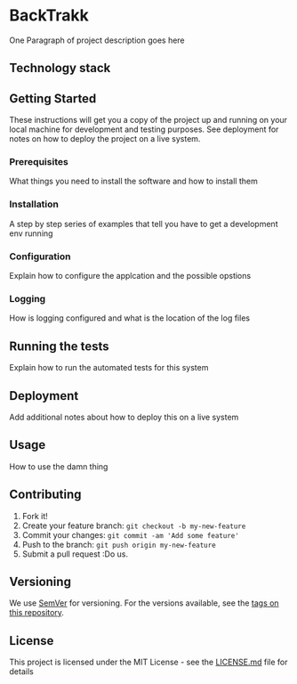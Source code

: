 # BackTrakk

One Paragraph of project description goes here

## Technology stack

## Getting Started

These instructions will get you a copy of the project up and running on your local machine for development and testing purposes. See deployment for notes on how to deploy the project on a live system.

### Prerequisites

What things you need to install the software and how to install them

### Installation

A step by step series of examples that tell you have to get a development env running

### Configuration

Explain how to configure the applcation and the possible opstions

### Logging

How is logging configured and what is the location of the log files

## Running the tests

Explain how to run the automated tests for this system

## Deployment

Add additional notes about how to deploy this on a live system

## Usage

How to use the damn thing


## Contributing

1. Fork it!
2. Create your feature branch: `git checkout -b my-new-feature`
3. Commit your changes: `git commit -am 'Add some feature'`
4. Push to the branch: `git push origin my-new-feature`
5. Submit a pull request :Do us.

## Versioning

We use [SemVer](http://semver.org/) for versioning. For the versions available, see the [tags on this repository](https://github.com/your/project/tags). 

## License

This project is licensed under the MIT License - see the [LICENSE.md](LICENSE.md) file for details
